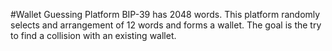 #Wallet Guessing Platform
BIP-39 has 2048 words. This platform randomly selects and arrangement of 12 words and forms a wallet. The goal is the try to find a collision with an existing wallet.
